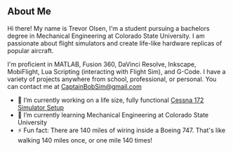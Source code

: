 ## About Me
Hi there! My name is Trevor Olsen, I'm a student pursuing a bachelors degree in Mechanical Engineering at Colorado State University. I am passionate about flight simulators and create life-like hardware replicas of popular aircraft.

I'm proficient in MATLAB, Fusion 360, DaVinci Resolve, Inkscape, MobiFlight, Lua Scripting (interacting with Flight Sim), and G-Code. I have a variety of projects anywhere from school, professional, or personal. You can contact me at CaptainBobSim@gmail.com

- 🔭 I’m currently working on a life size, fully functional [Cessna 172 Simulator Setup](https://github.com/CaptainBobSim/The-Cessna-172-Project-V3)
- 🌱 I’m currently learning Mechanical Engineering at Colorado State University
- ⚡ Fun fact: There are 140 miles of wiring inside a Boeing 747. That's like walking 140 miles once, or one mile 140 times!
